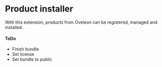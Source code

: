 # Product installer
With this extension, products from Oveleon can be registered, managed and installed.

#### ToDo
- Finish bundle
- Set license
- Set bundle to public
